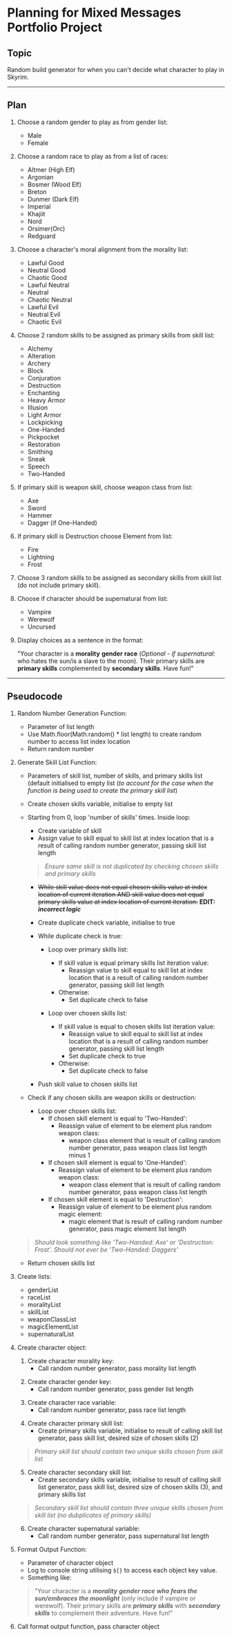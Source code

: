 # Planning for Mixed Messages Portfolio Project

## Topic
Random build generator for when you can't decide what character to play in Skyrim.

<hr>

## Plan
1. Choose a random gender to play as from gender list:

   - Male
   - Female  
   <p></p>

2. Choose a random race to play as from a list of races:
   
   - Altmer (High Elf)
   - Argonian
   - Bosmer (Wood Elf)
   - Breton
   - Dunmer (Dark Elf)
   - Imperial
   - Khajiit
   - Nord
   - Orsimer(Orc)
   - Redguard
   <p></p>

3. Choose a character's moral alignment from the morality list:

   - Lawful Good
   - Neutral Good
   - Chaotic Good
   - Lawful Neutral
   - Neutral
   - Chaotic Neutral
   - Lawful Evil
   - Neutral Evil
   - Chaotic Evil
   <p></p>
4. Choose 2 random skills to be assigned as primary skills from skill list:

   - Alchemy
   - Alteration
   - Archery
   - Block
   - Conjuration
   - Destruction
   - Enchanting
   - Heavy Armor
   - Illusion
   - Light Armor
   - Lockpicking
   - One-Handed
   - Pickpocket
   - Restoration
   - Smithing
   - Sneak
   - Speech
   - Two-Handed
   <p></p>

5. If primary skill is weapon skill, choose weapon class from list:

   - Axe
   - Sword
   - Hammer
   - Dagger (if One-Handed)
   <p></p>

6. If primary skill is Destruction choose Element from list:

   - Fire
   - Lightning
   - Frost
   <p></p>

7. Choose 3 random skills to be assigned as secondary skills from skill list (do not include primary skill).

8. Choose if character should be supernatural from list:

   - Vampire
   - Werewolf
   - Uncursed
   <p></p>

9. Display choices as a sentence in the format: 

   "Your character is a **morality** **gender** **race** (*Optional - if supernatural:* who hates the sun/is a slave to the moon). Their primary skills are **primary skills** complemented by **secondary skills**. Have fun!"

<hr>

## Pseudocode

1. Random Number Generation Function:
   - Parameter of list length
   - Use Math.floor(Math.random() * list length) to create random number to access list index location
   - Return random number
   <p></p>

2. Generate Skill List Function:
   - Parameters of skill list, number of skills, and primary skills list (default initialised to empty list (*to account for the case when the function is being used to create the primary skill list*)
   - Create chosen skills variable, initialise to empty list
   - Starting from 0, loop 'number of skills' times. Inside loop:
      - Create variable of skill
      - Assign value to skill equal to skill list at index location that is a result of calling random number generator, passing skill list length
      <p></p>

      > *Ensure same skill is not duplicated by checking chosen skills and primary skills*
      
      - ~~While skill value does not equal chosen skills value at index location of current iteration AND skill value does not equal primary skills value at index location of current iteration:~~ __EDIT: *incorrect logic*__
      - Create duplicate check variable, initialise to true
      - While duplicate check is true:
        - Loop over primary skills list:

          - If skill value is equal primary skills list iteration value:
            - Reassign value to skill equal to skill list at index location that is a result of calling random number generator, passing skill list length
          - Otherwise:
            - Set duplicate check to false
            <p></p>

        - Loop over chosen skills list:
          - If skill value is equal to chosen skills list iteration value:
            - Reassign value to skill equal to skill list at index location that is a result of calling random number generator, passing skill list length
            - Set duplicate check to true
          - Otherwise:
            - Set duplicate check to false
        <p></p>
        
      - Push skill value to chosen skills list
    - Check if any chosen skills are weapon skills or destruction:
       - Loop over chosen skills list:
          - If chosen skill element is equal to 'Two-Handed':
             - Reassign value of element to be element plus random weapon class:
                - weapon class element that is result of calling random number generator, pass weapon class list length minus 1
          - If chosen skill element is equal to 'One-Handed':
             - Reassign value of element to be element plus random weapon class:
                - weapon class element that is result of calling random number generator, pass weapon class list length
          - If chosen skill element is equal to 'Destruction':
             - Reassign value of element to be element plus random magic element:
                - magic element that is result of calling random number generator, pass magic element list length
                <p></p>

    > *Should look something like 'Two-Handed: Axe' or 'Destruction: Frost'. Should not ever be 'Two-Handed: Daggers'*
    - Return chosen skills list
   <p></p>

3. Create lists:
   - genderList
   - raceList
   - moralityList
   - skillList
   - weaponClassList
   - magicElementList
   - supernaturalList
   <p></p>

4. Create character object:
   1. Create character morality key:
      - Call random number generator, pass morality list length
   <p></p>

   2. Create character gender key:
      - Call random number generator, pass gender list length
   <p></p>

   3. Create character race variable:
      - Call random number generator, pass race list length
   <p></p>

   4. Create character primary skill list:
      - Create primary skills variable, initialise to result of calling skill list generator, pass skill list, desired size of chosen skills (2)
   <p></p>

   > *Primary skill list should contain two unique skills chosen from skill list*

   5. Create character secondary skill list:
      - Create secondary skills variable, initialise to result of calling skill list generator, pass skill list, desired size of chosen skills (3), and primary skills list
    <p></p>

   > *Secondary skill list should contain three unique skills chosen from skill list (no dubplicates of primary skills)* 

   6. Create character supernatural variable:
      - Call random number generator, pass supernatural list length
   <p></p>

5. Format Output Function:
   - Parameter of character object
   - Log to console string utilising `${}` to access each object key value.
   - Something like: 
   <p></p>

   > "Your character is a *__morality__* *__gender__* *__race__* *__who fears the sun/embraces the moonlight__* (only include if vampire or werewolf). Their primary skills are *__primary skills__* with *__secondary skills__* to complement their adventure. Have fun!"
   <p></p>

6. Call format output function, pass character object